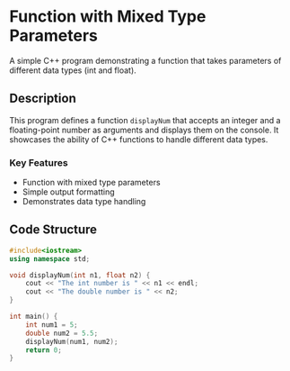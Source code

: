 # Function with Mixed Type Parameters

A simple C++ program demonstrating a function that takes parameters of different data types (int and float).

## Description

This program defines a function `displayNum` that accepts an integer and a floating-point number as arguments and displays them on the console. It showcases the ability of C++ functions to handle different data types.

### Key Features
- Function with mixed type parameters
- Simple output formatting
- Demonstrates data type handling

## Code Structure

```cpp
#include<iostream>
using namespace std;

void displayNum(int n1, float n2) {
    cout << "The int number is " << n1 << endl;
    cout << "The double number is " << n2;
}

int main() {
    int num1 = 5;
    double num2 = 5.5;
    displayNum(num1, num2);
    return 0;
}

